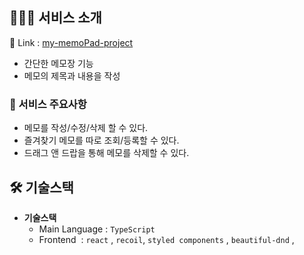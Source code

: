 ## 🙋🏻‍♀️ 서비스 소개

🚀 Link : [my-memoPad-project](https://jiyoonz.github.io/memoPad-react-project/)

- 간단한 메모장 기능
- 메모의 제목과 내용을 작성

### 🔗 서비스 주요사항

- 메모를 작성/수정/삭제 할 수 있다.
- 즐겨찾기 메모를 따로 조회/등록할 수 있다.
- 드래그 앤 드랍을 통해 메모를 삭제할 수 있다.

## 🛠 기술스택

- **기술스택**
  - Main Language : `TypeScript`
  - Frontend  : `react` , `recoil`, `styled components` , `beautiful-dnd` ,
